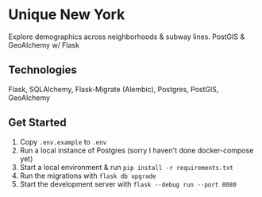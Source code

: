 # Unique New York

Explore demographics across neighborhoods & subway lines. PostGIS & GeoAlchemy w/ Flask

## Technologies

Flask, SQLAlchemy, Flask-Migrate (Alembic), Postgres, PostGIS, GeoAlchemy

## Get Started

1. Copy `.env.example` to `.env`
1. Run a local instance of Postgres (sorry I haven't done docker-compose yet)
1. Start a local environment & run `pip install -r requirements.txt`
1. Run the migrations with `flask db upgrade`
1. Start the development server with `flask --debug run --port 8080`
